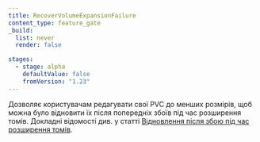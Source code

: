```yaml
---
title: RecoverVolumeExpansionFailure
content_type: feature_gate
_build:
  list: never
  render: false

stages:
  - stage: alpha 
    defaultValue: false
    fromVersion: "1.23"
---
```

Дозволяє користувачам редагувати свої PVC до менших розмірів, щоб можна було відновити їх після попередніх збоїв під час розширення томів. Докладні відомості див. у статті [Відновлення після збою під час розширення томів](/docs/concepts/storage/persistent-volumes/#recovering-from-failure-when-expanding-volumes).
